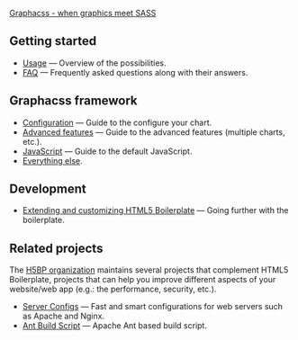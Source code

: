 [Graphacss - when graphics meet SASS](https://github.com/zetura/graphacss)

## Getting started

* [Usage](usage.md) — Overview of the possibilities.
* [FAQ](faq.md) — Frequently asked questions along with their answers.

## Graphacss framework

* [Configuration](html.md) — Guide to the configure your chart.
* [Advanced features](css.md) — Guide to the advanced features (multiple charts, etc.).
* [JavaScript](js.md) — Guide to the default JavaScript.
* [Everything else](misc.md).

## Development

* [Extending and customizing HTML5 Boilerplate](extend.md) — Going further
  with the boilerplate.

## Related projects

The [H5BP organization](https://github.com/h5bp) maintains several projects
that complement HTML5 Boilerplate, projects that can help you improve different
aspects of your website/web app (e.g.: the performance, security, etc.).

* [Server Configs](https://github.com/h5bp/server-configs) — Fast and
  smart configurations for web servers such as Apache and Nginx.
* [Ant Build Script](https://github.com/h5bp/ant-build-script) — Apache
  Ant based build script.
